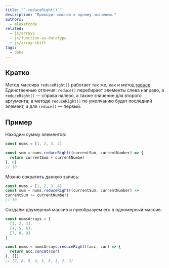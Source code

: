 ```yaml
---
title: "`.reduceRight()`"
description: "Приводит массив к одному значению."
authors:
  - alexafcode
related:
  - js/arrays
  - js/function-as-datatype
  - js/array-shift
tags:
  - doka
---
```


## Кратко

Метод массива `reduceRight()` работает так же, как и метод [reduce](/js/array-reduce/). Единственные отличия: `reduce()` перебирает элементы слева направо, а `reduceRight()` — справа налево, а также значение для второго аргумента; в методе `reduceRight()` по умолчанию будет последний элемент, а для `reduce()` — первый.

## Пример

Находим сумму элементов:

```js
const nums = [1, 2, 3, 4]

const sum = nums.reduceRight((currentSum, currentNumber) => {
  return currentSum + currentNumber
}, 0)
// 10
```

Можно сократить данную запись:

```js
const nums = [1, 2, 3, 4]
const sum = nums.reduceRight((currentSum, currentNumber) =>
currentSum += currentNumber)
// 10
```

Создаём двумерный массив и преобразуем его в одномерный массив:

```js
const numsArrays = [
  [1, 2, 3],
  [4, 5, 6],
  [7, 8, 9]
]

const nums = numsArrays.reduceRight((acc, cur) => {
  return acc.concat(cur)
}, [])
// [7, 8, 9, 4, 5, 6, 1, 2, 3]
```

